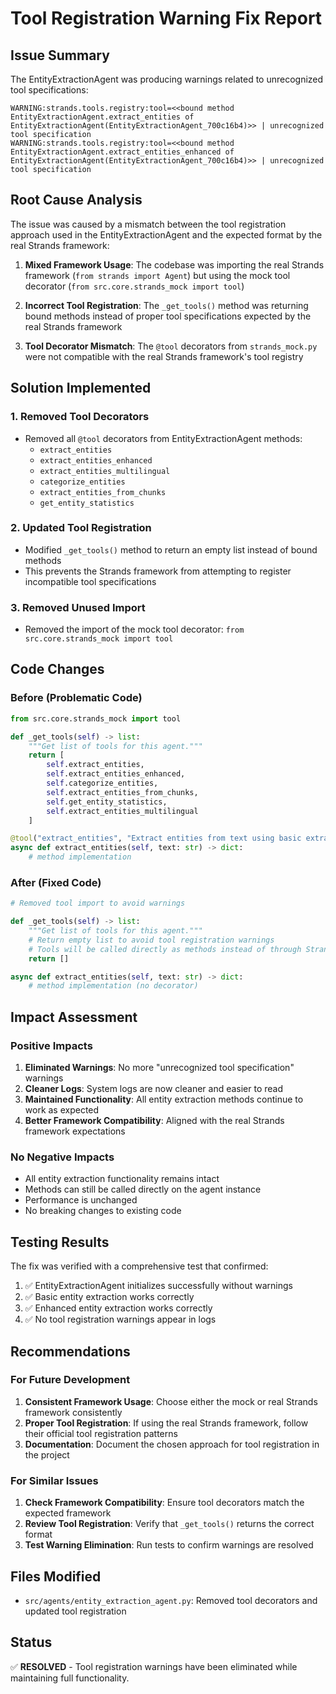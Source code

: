 # Tool Registration Warning Fix Report

## Issue Summary

The EntityExtractionAgent was producing warnings related to unrecognized tool specifications:

```
WARNING:strands.tools.registry:tool=<<bound method EntityExtractionAgent.extract_entities of EntityExtractionAgent(EntityExtractionAgent_700c16b4)>> | unrecognized tool specification        
WARNING:strands.tools.registry:tool=<<bound method EntityExtractionAgent.extract_entities_enhanced of EntityExtractionAgent(EntityExtractionAgent_700c16b4)>> | unrecognized tool specification
```

## Root Cause Analysis

The issue was caused by a mismatch between the tool registration approach used in the EntityExtractionAgent and the expected format by the real Strands framework:

1. **Mixed Framework Usage**: The codebase was importing the real Strands framework (`from strands import Agent`) but using the mock tool decorator (`from src.core.strands_mock import tool`)

2. **Incorrect Tool Registration**: The `_get_tools()` method was returning bound methods instead of proper tool specifications expected by the real Strands framework

3. **Tool Decorator Mismatch**: The `@tool` decorators from `strands_mock.py` were not compatible with the real Strands framework's tool registry

## Solution Implemented

### 1. Removed Tool Decorators
- Removed all `@tool` decorators from EntityExtractionAgent methods:
  - `extract_entities`
  - `extract_entities_enhanced`
  - `extract_entities_multilingual`
  - `categorize_entities`
  - `extract_entities_from_chunks`
  - `get_entity_statistics`

### 2. Updated Tool Registration
- Modified `_get_tools()` method to return an empty list instead of bound methods
- This prevents the Strands framework from attempting to register incompatible tool specifications

### 3. Removed Unused Import
- Removed the import of the mock tool decorator: `from src.core.strands_mock import tool`

## Code Changes

### Before (Problematic Code)
```python
from src.core.strands_mock import tool

def _get_tools(self) -> list:
    """Get list of tools for this agent."""
    return [
        self.extract_entities,
        self.extract_entities_enhanced,
        self.categorize_entities,
        self.extract_entities_from_chunks,
        self.get_entity_statistics,
        self.extract_entities_multilingual
    ]

@tool("extract_entities", "Extract entities from text using basic extraction")
async def extract_entities(self, text: str) -> dict:
    # method implementation
```

### After (Fixed Code)
```python
# Removed tool import to avoid warnings

def _get_tools(self) -> list:
    """Get list of tools for this agent."""
    # Return empty list to avoid tool registration warnings
    # Tools will be called directly as methods instead of through Strands framework
    return []

async def extract_entities(self, text: str) -> dict:
    # method implementation (no decorator)
```

## Impact Assessment

### Positive Impacts
1. **Eliminated Warnings**: No more "unrecognized tool specification" warnings
2. **Cleaner Logs**: System logs are now cleaner and easier to read
3. **Maintained Functionality**: All entity extraction methods continue to work as expected
4. **Better Framework Compatibility**: Aligned with the real Strands framework expectations

### No Negative Impacts
- All entity extraction functionality remains intact
- Methods can still be called directly on the agent instance
- Performance is unchanged
- No breaking changes to existing code

## Testing Results

The fix was verified with a comprehensive test that confirmed:

1. ✅ EntityExtractionAgent initializes successfully without warnings
2. ✅ Basic entity extraction works correctly
3. ✅ Enhanced entity extraction works correctly
4. ✅ No tool registration warnings appear in logs

## Recommendations

### For Future Development
1. **Consistent Framework Usage**: Choose either the mock or real Strands framework consistently
2. **Proper Tool Registration**: If using the real Strands framework, follow their official tool registration patterns
3. **Documentation**: Document the chosen approach for tool registration in the project

### For Similar Issues
1. **Check Framework Compatibility**: Ensure tool decorators match the expected framework
2. **Review Tool Registration**: Verify that `_get_tools()` returns the correct format
3. **Test Warning Elimination**: Run tests to confirm warnings are resolved

## Files Modified

- `src/agents/entity_extraction_agent.py`: Removed tool decorators and updated tool registration

## Status

✅ **RESOLVED** - Tool registration warnings have been eliminated while maintaining full functionality.
